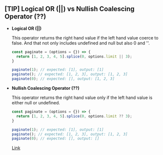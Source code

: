 ## [TIP] Logical OR (||) vs Nullish Coalescing Operator (??)

* **Logical OR (||)**

  This operator returns the right hand value if the left hand value coerce to false. And that not only includes undefined and null but also 0 and ''.
  ```javascript
  const paginate = (options = {}) => {
    return [1, 2, 3, 4, 5].splice(0, options.limit || 3);
  }

  paginate(1); // expected: [1], output: [1]
  paginate(); // expected: [1, 2, 3], output: [1, 2, 3]
  paginate(0); // expected: [], output: [1, 2, 3]
  ```
* **Nullish Coalescing Operator (??)**

  This operator returns the right hand value only if the left hand value is either null or undefined.
  ```javascript
  const paginate = (options = {}) => {
    return [1, 2, 3, 4, 5].splice(0, options.limit ?? 3);
  }

  paginate(1); // expected: [1], output: [1]
  paginate(); // expected: [1, 2, 3], output: [1, 2, 3]
  paginate(0); // expected: [], output: []
  ```
  
  [Link](https://dev.to/hereisnaman/logical-or-vs-nullish-coalescing-operator-in-javascript-3851)
